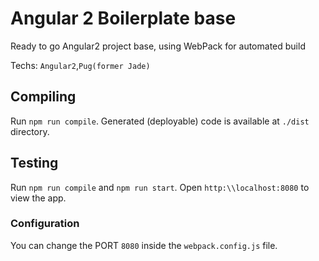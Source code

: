 # Angular 2 Boilerplate base

Ready to go Angular2 project base, using WebPack for automated build

Techs: `Angular2`,`Pug(former Jade)`

## Compiling
Run `npm run compile`.
Generated (deployable) code is available at `./dist` directory.

## Testing
Run `npm run compile` and `npm run start`.
Open `http:\\localhost:8080` to view the app.

### Configuration
You can change the PORT `8080` inside the `webpack.config.js` file.